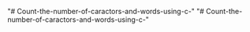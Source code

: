 "# Count-the-number-of-caractors-and-words-using-c-" 
"# Count-the-number-of-caractors-and-words-using-c-" 
